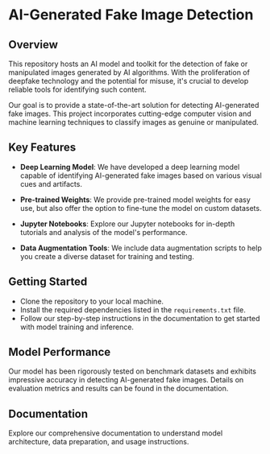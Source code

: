 # AI-Generated Fake Image Detection

## Overview

This repository hosts an AI model and toolkit for the detection of fake or manipulated images generated by AI algorithms. With the proliferation of deepfake technology and the potential for misuse, it's crucial to develop reliable tools for identifying such content.

Our goal is to provide a state-of-the-art solution for detecting AI-generated fake images. This project incorporates cutting-edge computer vision and machine learning techniques to classify images as genuine or manipulated.

## Key Features

- **Deep Learning Model**: We have developed a deep learning model capable of identifying AI-generated fake images based on various visual cues and artifacts.

- **Pre-trained Weights**: We provide pre-trained model weights for easy use, but also offer the option to fine-tune the model on custom datasets.

- **Jupyter Notebooks**: Explore our Jupyter notebooks for in-depth tutorials and analysis of the model's performance.

- **Data Augmentation Tools**: We include data augmentation scripts to help you create a diverse dataset for training and testing.

## Getting Started

- Clone the repository to your local machine.
- Install the required dependencies listed in the `requirements.txt` file.
- Follow our step-by-step instructions in the documentation to get started with model training and inference.

## Model Performance

Our model has been rigorously tested on benchmark datasets and exhibits impressive accuracy in detecting AI-generated fake images. Details on evaluation metrics and results can be found in the documentation.

## Documentation

Explore our comprehensive documentation to understand model architecture, data preparation, and usage instructions.


